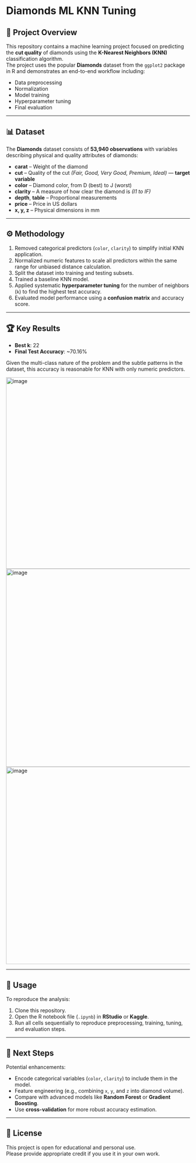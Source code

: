# Diamonds ML KNN Tuning

## 📌 Project Overview
This repository contains a machine learning project focused on predicting the **cut quality** of diamonds using the **K-Nearest Neighbors (KNN)** classification algorithm.  
The project uses the popular **Diamonds** dataset from the `ggplot2` package in R and demonstrates an end-to-end workflow including:

- Data preprocessing
- Normalization
- Model training
- Hyperparameter tuning
- Final evaluation

---

## 📊 Dataset
The **Diamonds** dataset consists of **53,940 observations** with variables describing physical and quality attributes of diamonds:

- **carat** – Weight of the diamond  
- **cut** – Quality of the cut *(Fair, Good, Very Good, Premium, Ideal)* — **target variable**  
- **color** – Diamond color, from D (best) to J (worst)  
- **clarity** – A measure of how clear the diamond is *(I1 to IF)*  
- **depth**, **table** – Proportional measurements  
- **price** – Price in US dollars  
- **x, y, z** – Physical dimensions in mm  

---

## ⚙️ Methodology
1. Removed categorical predictors (`color`, `clarity`) to simplify initial KNN application.
2. Normalized numeric features to scale all predictors within the same range for unbiased distance calculation.
3. Split the dataset into training and testing subsets.
4. Trained a baseline KNN model.
5. Applied systematic **hyperparameter tuning** for the number of neighbors (`k`) to find the highest test accuracy.
6. Evaluated model performance using a **confusion matrix** and accuracy score.

---

## 🏆 Key Results
- **Best k**: 22  
- **Final Test Accuracy**: ~70.16%  

Given the multi-class nature of the problem and the subtle patterns in the dataset, this accuracy is reasonable for KNN with only numeric predictors.

<img width="533" height="524" alt="image" src="https://github.com/user-attachments/assets/97b29319-0d05-4fb1-ac84-83f0402f6cc7" />

<img width="559" height="542" alt="image" src="https://github.com/user-attachments/assets/69a21750-113e-4ab1-9fab-5a1d2620480c" />

<img width="612" height="540" alt="image" src="https://github.com/user-attachments/assets/346f9f5d-00ad-4b6c-b531-754e0772826d" />


---

## 🚀 Usage
To reproduce the analysis:
1. Clone this repository.
2. Open the R notebook file (`.ipynb`) in **RStudio** or **Kaggle**.
3. Run all cells sequentially to reproduce preprocessing, training, tuning, and evaluation steps.

---

## 🔮 Next Steps
Potential enhancements:
- Encode categorical variables (`color`, `clarity`) to include them in the model.
- Feature engineering (e.g., combining `x`, `y`, and `z` into diamond volume).
- Compare with advanced models like **Random Forest** or **Gradient Boosting**.
- Use **cross-validation** for more robust accuracy estimation.

---

## 📄 License
This project is open for educational and personal use.  
Please provide appropriate credit if you use it in your own work.
